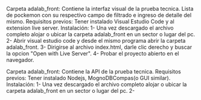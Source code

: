 Carpeta adalab_front: Contiene la interfaz visual de la prueba tecnica. Lista de pockemon con su respectivo campo de filtrado e ingreso de detalle del mismo.
Requisitos previos: Tener instalado Visual Estudio Code y al extension live server.
Instalación: 
1- Una vez descargado el archivo completo alojar o ubicar la carpeta adalab_front en un sector o lugar del pc.
2- Abrir visual estudio code y desde el mismo programa abrir la carpeta adalab_front.
3- Dirigirse al archivo index.html, darle clic derecho y buscar la opcion "Open with Live Server".
4- Probar el proyecto abierto en el navegador.

Carpeta adalab_front: Contiene la API de la prueba tecnica.
Requisitos previos: Tener instalado Nodejs, MognoDBCompas(o GUI similar).
Instalación:
1- Una vez descargado el archivo completo alojar o ubicar la carpeta adalab_front en un sector o lugar del pc.
2- 
